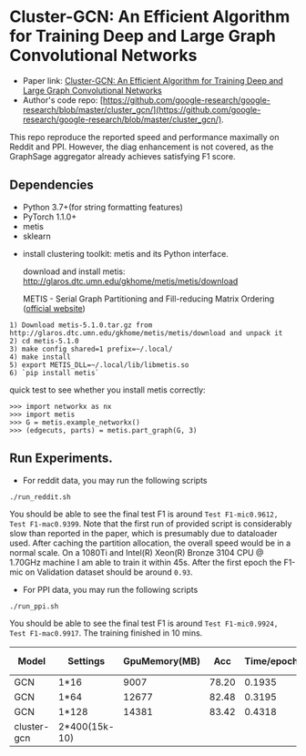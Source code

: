 Cluster-GCN: An Efficient Algorithm for Training Deep and Large Graph Convolutional Networks
============
- Paper link: [Cluster-GCN: An Efficient Algorithm for Training Deep and Large Graph Convolutional Networks](https://arxiv.org/abs/1905.07953)
- Author's code repo: [https://github.com/google-research/google-research/blob/master/cluster_gcn/](https://github.com/google-research/google-research/blob/master/cluster_gcn/). 

This repo reproduce the reported speed and performance maximally on Reddit and PPI. However, the diag enhancement is not covered, as the GraphSage aggregator already achieves satisfying F1 score.

Dependencies
------------
- Python 3.7+(for string formatting features)
- PyTorch 1.1.0+
- metis
- sklearn


* install clustering toolkit: metis and its Python interface.

  download and install metis: http://glaros.dtc.umn.edu/gkhome/metis/metis/download

  METIS - Serial Graph Partitioning and Fill-reducing Matrix Ordering ([official website](http://glaros.dtc.umn.edu/gkhome/metis/metis/overview))

```
1) Download metis-5.1.0.tar.gz from http://glaros.dtc.umn.edu/gkhome/metis/metis/download and unpack it
2) cd metis-5.1.0
3) make config shared=1 prefix=~/.local/
4) make install
5) export METIS_DLL=~/.local/lib/libmetis.so
6) `pip install metis`
```

quick test to see whether you install metis correctly:

```
>>> import networkx as nx
>>> import metis
>>> G = metis.example_networkx()
>>> (edgecuts, parts) = metis.part_graph(G, 3)
```


## Run Experiments.
* For reddit data, you may run the following scripts

```
./run_reddit.sh
```
You should be able to see the final test F1 is around `Test F1-mic0.9612, Test F1-mac0.9399`.
Note that the first run of provided script is considerably slow than reported in the paper, which is presumably due to dataloader used. After caching the partition allocation, the overall speed would be in a normal scale. On a 1080Ti and Intel(R) Xeon(R) Bronze 3104 CPU @ 1.70GHz machine I am able to train it within 45s. After the first epoch the F1-mic on Validation dataset should be around `0.93`.

* For PPI data, you may run the following scripts

```
./run_ppi.sh
```
You should be able to see the final test F1 is around `Test F1-mic0.9924, Test F1-mac0.9917`. The training finished in 10 mins.

| Model       | Settings      | GpuMemory(MB) | Acc   | Time/epoch(s) | Overall Time(s) |
| ----------- | ------------- | ------------- | ----- | ------------- | --------------- |
| GCN         | 1*16          | 9007          | 78.20 | 0.1935        | 37.4            |
| GCN         | 1*64          | 12677         | 82.48 | 0.3195        | 162.1           |
| GCN         | 1*128         | 14381         | 83.42 | 0.4318        | 198.61          |
| cluster-gcn | 2*400(15k-10) |

